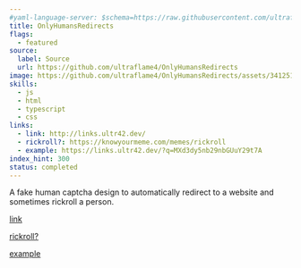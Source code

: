 ```yaml
---
#yaml-language-server: $schema=https://raw.githubusercontent.com/ultraflame4/ultraflame4.github.io/v6-dev/public/schema-attributes.json
title: OnlyHumansRedirects
flags:
  - featured
source:
  label: Source
  url: https://github.com/ultraflame4/OnlyHumansRedirects
image: https://github.com/ultraflame4/OnlyHumansRedirects/assets/34125174/7ed88872-f77e-4e62-a478-e0b59bdb7c2c
skills:
  - js
  - html
  - typescript
  - css
links:
  - link: http://links.ultr42.dev/
  - rickroll?: https://knowyourmeme.com/memes/rickroll
  - example: https://links.ultr42.dev/?q=MXd3dy5nb29nbGUuY29t7A
index_hint: 300
status: completed
---
```

A fake human captcha design to automatically redirect to a website and sometimes rickroll a person.


[link](http://links.ultr42.dev/)


[rickroll?](https://knowyourmeme.com/memes/rickroll)


[example](https://links.ultr42.dev/?q=MXd3dy5nb29nbGUuY29t7A)